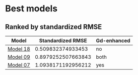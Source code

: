 # Best models
## Ranked by standardized RMSE
| Model                                   | Standardized RMSE  | Gd-enhanced |
| --------------------------------------- | ------------------ | ------------ |
| [Model 18](./models/model19/model19.md) | 0.509832374933453 | no           |
| [Model 09](./models/model09/model09.md) | 0.8979252507663843 | both         |
| [Model 07](./models/model07/model07.md) | 1.0938171192956212 | yes          |

